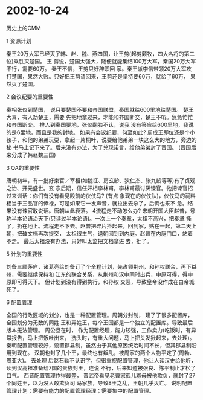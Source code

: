 # 2002-10-24

历史上的CMM 

1 资源计划     

秦王20万大军已经灭了韩、赵、魏、燕四国，让王剪(起剪颇牧，四大名将的第二位)乘胜灭楚国。  王 剪说，楚国太强大，随便就能集结100万大军，秦国20万大军不行，需要60万。  秦王不信，王剪只好辞职回 家。秦王派李信带领20万大军攻打楚国，果然大败。只好把王剪请回来，王剪还是坚持要60万，就给了60万， 果然灭了楚国。

2 会议纪要的重要性     

秦相张仪到楚国，  说只要楚国不要和齐国联盟，秦国就给600里地给楚国。  楚王大喜，有人劝楚王，需要 先把地拿过来，才能和齐国断交，楚王不听。急急忙忙和齐国断交。  排人到秦国要地，张仪翻脸不认，说我 没有答应给600里地，我说的是6里地，而且是我的封地。     如果有会议纪要，何至如此?     周成王即位还是个小孩子，和他的弟弟玩耍，拿起一片桐叶，说要给他弟弟一块这么大的地方，旁边的秘 书马上记下来了。后来没有办法，为了兑现诺言，给他弟弟封了晋国。  (晋国后来分成了韩赵魏三国)

3 QA的重要性    

唐朝初年，有一批好柬官／宰相(如魏征、房玄龄、狄仁杰、张九龄等等)有了贞观之治、开元盛世。玄 宗后期，信任奸相李林甫，李林甫最讨厌谏官。他把谏官招过来训话：你们有没有看见殿前的仪仗马?  (有点 象现在的仪仗队)，仪仗马的祠料相当于三品官的俸禄，可是如果它一发声音，就拉出去杀了，后悔也来不 急。结果没有谏官敢说话。唐朝从此衰落。 4流程走不动怎么办?     宋朝开国大臣赵普，号称半本论语治天下(只读过半本论语)。一次上一个奏章，太祖不高兴，把奏章 撕了，扔在地上。流程走不下去。赵普把碎片捡起来，回到家，贴在一起，第二天上朝，把破文档再次提交， 太祖很生气，退朝回到到内庭。赵普在内庭门口，站着不走。  最后太祖没有办法，只好叫太监把文档拿进 去，批了。

5 计划的重要性     

刘备三顾茅庐，诸葛亮给刘备订了个全程计划，先占领荆州，和孙权联合，再下益州，需要继续保持和 江东的联合关系，从荆州和汉中同时出兵，中原可得，得中原即可得天下。  但计划到没有得到执行，和孙权 交恶，导致皇帝没作成在白帝城死了。

6 配置管理     

全国的行政区域的划分，也是一种配置管理。周朝分封制，  建了了很多配置库，全国划分为无数的同姓 王和异姓王，每个王国都是一个独立的配置库。导致最后版本无法管理。     周公旦在时，  作为配置经理，能力较强，工作卖力(吃饭时，有异常报告，马上把饭吐出来， 洗头时，有重大问题，马上把头发揪起来，去处理)。     秦朝配置管理较好，设置郡县制，虽然由于其他原因统治时间不长，但其郡县制沿用到现在。     汉朝也封了几个王，最终也有叛乱，被周家的两个人物平定了(周勃、周亚大)。 去处理     后赵石勒不认识字，但很重视配置管理，他让人读汉史给他听，读到汉高祖准备给7国的贵族封王，连说 不行，后来知道被张良、陈平制止才松了口气。     西晋配置管理作得最差，  晋武帝看见老曹家孤儿寡母被他欺负，就封了27个同姓王，以为没人敢欺负司 马家族，导致8王之乱，王朝几乎灭亡。     说明配置管理计划；需要有能力的配置管理经理；需要集中的配置管理。
